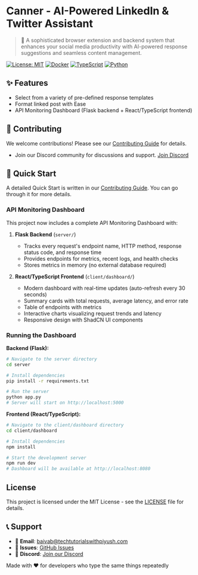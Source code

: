 # Canner - AI-Powered LinkedIn & Twitter Assistant

> 🚀 A sophisticated browser extension and backend system that enhances your social media productivity with AI-powered response suggestions and seamless content management.

[![License: MIT](https://img.shields.io/badge/License-MIT-yellow.svg)](https://opensource.org/licenses/MIT)
[![Docker](https://img.shields.io/badge/Docker-Ready-blue.svg)](https://docker.com)
[![TypeScript](https://img.shields.io/badge/TypeScript-Ready-3178C6.svg)](https://www.typescriptlang.org/)
[![Python](https://img.shields.io/badge/Python-3.12-3776AB.svg)](https://python.org)

## ✨ Features
- Select from a variety of pre-defined response templates
- Format linked post with Ease
- API Monitoring Dashboard (Flask backend + React/TypeScript frontend)

## 📄 **Contributing**

We welcome contributions! Please see our [Contributing Guide](CONTRIBUTING.md) for details.
- Join our Discord community for discussions and support. [Join Discord](https://discord.com/invite/the-cloudops-community-1030513521122885642)


## 🚀 Quick Start
A detailed Quick Start is written in our [Contributing Guide](CONTRIBUTING.md). You can go through it for more details. 

### API Monitoring Dashboard

This project now includes a complete API Monitoring Dashboard with:

1. **Flask Backend** (`server/`)
   - Tracks every request's endpoint name, HTTP method, response status code, and response time
   - Provides endpoints for metrics, recent logs, and health checks
   - Stores metrics in memory (no external database required)

2. **React/TypeScript Frontend** (`client/dashboard/`)
   - Modern dashboard with real-time updates (auto-refresh every 30 seconds)
   - Summary cards with total requests, average latency, and error rate
   - Table of endpoints with metrics
   - Interactive charts visualizing request trends and latency
   - Responsive design with ShadCN UI components

### Running the Dashboard

**Backend (Flask):**
```bash
# Navigate to the server directory
cd server

# Install dependencies
pip install -r requirements.txt

# Run the server
python app.py
# Server will start on http://localhost:5000
```

**Frontend (React/TypeScript):**
```bash
# Navigate to the client/dashboard directory
cd client/dashboard

# Install dependencies
npm install

# Start the development server
npm run dev
# Dashboard will be available at http://localhost:8080
```

## **License**

This project is licensed under the MIT License - see the [LICENSE](LICENSE) file for details.

## 📞 **Support**

- 📧 **Email**: [baivab@techtutorialswithpiyush.com](mailto:baivab@techtutorialswithpiyush.com)
- 🐛 **Issues**: [GitHub Issues](https://github.com/piyushsachdeva/canner/issues)
- 💬 **Discord**: [Join our Discord](https://discord.com/invite/the-cloudops-community-1030513521122885642)

Made with ❤️ for developers who type the same things repeatedly
